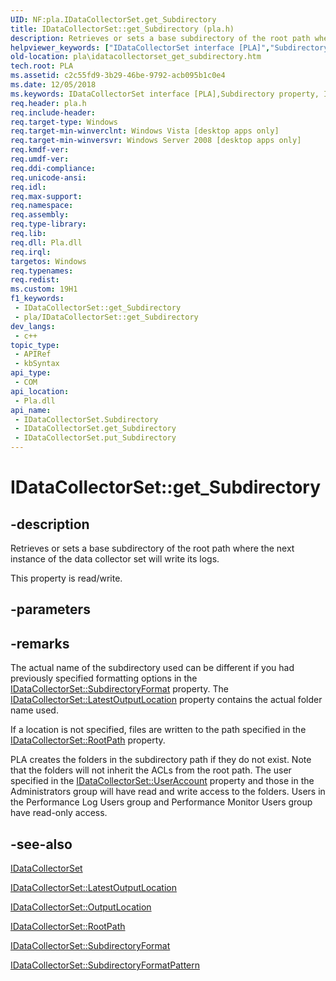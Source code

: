 ```yaml
---
UID: NF:pla.IDataCollectorSet.get_Subdirectory
title: IDataCollectorSet::get_Subdirectory (pla.h)
description: Retrieves or sets a base subdirectory of the root path where the next instance of the data collector set will write its logs.
helpviewer_keywords: ["IDataCollectorSet interface [PLA]","Subdirectory property","IDataCollectorSet.Subdirectory","IDataCollectorSet.get_Subdirectory","IDataCollectorSet::Subdirectory","IDataCollectorSet::get_Subdirectory","IDataCollectorSet::put_Subdirectory","Subdirectory property [PLA]","Subdirectory property [PLA]","IDataCollectorSet interface","base.idatacollectorset_get_subdirectory","get_Subdirectory","pla.idatacollectorset_get_subdirectory","pla/IDataCollectorSet::Subdirectory","pla/IDataCollectorSet::get_Subdirectory","pla/IDataCollectorSet::put_Subdirectory"]
old-location: pla\idatacollectorset_get_subdirectory.htm
tech.root: PLA
ms.assetid: c2c55fd9-3b29-46be-9792-acb095b1c0e4
ms.date: 12/05/2018
ms.keywords: IDataCollectorSet interface [PLA],Subdirectory property, IDataCollectorSet.Subdirectory, IDataCollectorSet.get_Subdirectory, IDataCollectorSet::Subdirectory, IDataCollectorSet::get_Subdirectory, IDataCollectorSet::put_Subdirectory, Subdirectory property [PLA], Subdirectory property [PLA],IDataCollectorSet interface, base.idatacollectorset_get_subdirectory, get_Subdirectory, pla.idatacollectorset_get_subdirectory, pla/IDataCollectorSet::Subdirectory, pla/IDataCollectorSet::get_Subdirectory, pla/IDataCollectorSet::put_Subdirectory
req.header: pla.h
req.include-header: 
req.target-type: Windows
req.target-min-winverclnt: Windows Vista [desktop apps only]
req.target-min-winversvr: Windows Server 2008 [desktop apps only]
req.kmdf-ver: 
req.umdf-ver: 
req.ddi-compliance: 
req.unicode-ansi: 
req.idl: 
req.max-support: 
req.namespace: 
req.assembly: 
req.type-library: 
req.lib: 
req.dll: Pla.dll
req.irql: 
targetos: Windows
req.typenames: 
req.redist: 
ms.custom: 19H1
f1_keywords:
 - IDataCollectorSet::get_Subdirectory
 - pla/IDataCollectorSet::get_Subdirectory
dev_langs:
 - c++
topic_type:
 - APIRef
 - kbSyntax
api_type:
 - COM
api_location:
 - Pla.dll
api_name:
 - IDataCollectorSet.Subdirectory
 - IDataCollectorSet.get_Subdirectory
 - IDataCollectorSet.put_Subdirectory
---
```


# IDataCollectorSet::get_Subdirectory


## -description

Retrieves or sets a base subdirectory of the root path where the next instance of the data collector set will write its logs.

This property is read/write.

## -parameters

## -remarks

The actual name of the subdirectory used can be different if you had previously specified formatting options in the <a href="https://docs.microsoft.com/previous-versions/windows/desktop/api/pla/nf-pla-idatacollectorset-get_subdirectoryformat">IDataCollectorSet::SubdirectoryFormat</a> property. The <a href="https://docs.microsoft.com/previous-versions/windows/desktop/api/pla/nf-pla-idatacollectorset-get_latestoutputlocation">IDataCollectorSet::LatestOutputLocation</a> property contains the actual folder name used. 

If a location is not specified, files are written to the path specified in the <a href="https://docs.microsoft.com/previous-versions/windows/desktop/api/pla/nf-pla-idatacollectorset-get_rootpath">IDataCollectorSet::RootPath</a> property.

PLA creates the folders in the subdirectory path if they do not exist. Note that the folders will not inherit the ACLs from the root path. The user specified in the <a href="https://docs.microsoft.com/previous-versions/windows/desktop/api/pla/nf-pla-idatacollectorset-get_useraccount">IDataCollectorSet::UserAccount</a> property and those in the Administrators group will have read and write access to the folders. Users in the Performance Log Users group and Performance Monitor Users group have read-only access.

## -see-also

<a href="https://docs.microsoft.com/previous-versions/windows/desktop/api/pla/nn-pla-idatacollectorset">IDataCollectorSet</a>



<a href="https://docs.microsoft.com/previous-versions/windows/desktop/api/pla/nf-pla-idatacollectorset-get_latestoutputlocation">IDataCollectorSet::LatestOutputLocation</a>



<a href="https://docs.microsoft.com/previous-versions/windows/desktop/api/pla/nf-pla-idatacollectorset-get_outputlocation">IDataCollectorSet::OutputLocation</a>



<a href="https://docs.microsoft.com/previous-versions/windows/desktop/api/pla/nf-pla-idatacollectorset-get_rootpath">IDataCollectorSet::RootPath</a>



<a href="https://docs.microsoft.com/previous-versions/windows/desktop/api/pla/nf-pla-idatacollectorset-get_subdirectoryformat">IDataCollectorSet::SubdirectoryFormat</a>



<a href="https://docs.microsoft.com/previous-versions/windows/desktop/api/pla/nf-pla-idatacollectorset-get_subdirectoryformatpattern">IDataCollectorSet::SubdirectoryFormatPattern</a>

